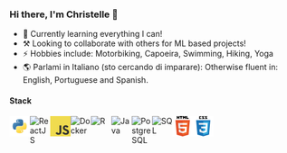 ### Hi there, I'm Christelle 👋

- 🌱 Currently learning everything I can!
- ⚒  Looking to collaborate with others for ML based projects!
- ⚡  Hobbies include: Motorbiking, Capoeira, Swimming, Hiking, Yoga
- 🌎 Parlami in Italiano (sto cercando di imparare): Otherwise fluent in: English, Portuguese and Spanish.

#### Stack
<img align="left" alt="Python" width="36px" src="https://raw.githubusercontent.com/github/explore/80688e429a7d4ef2fca1e82350fe8e3517d3494d/topics/python/python.png" />
<img align="left" alt="ReactJS" width="36x" src="https://raw.githubusercontent.com/jalbertsr/logo-badge-images/master/img/react_logo.png" />
<img align="left" alt="JavaScript" width="36px" src="https://raw.githubusercontent.com/github/explore/80688e429a7d4ef2fca1e82350fe8e3517d3494d/topics/javascript/javascript.png" />
<img align="left" alt="Docker" width="36px" src="https://i.imgur.com/VyjCJuz.png" />
<img align="left" alt="R" width="36px" src="https://i0.wp.com/static1.squarespace.com/static/51156277e4b0b8b2ffe11c00/t/583ccafcbebafbc5c11fa6ec/1480379239088/RStudio-Ball.png?w=584&ssl=1" />
<img align="left" alt="Java" width="36px" src="https://github.com/jalbertsr/logo-badge-images/blob/master/img/rsz_postgresql.png?raw=true" />
<img align="left" alt="PostgreSQL" width="36px" src="https://github.com/jalbertsr/logo-badge-images/blob/master/img/rsz_postgresql.png?raw=true" />
<img align="left" alt="SQL" width="36px" src="https://www.freeiconspng.com/uploads/sql-server-icon-png-29.png" />
<img align="left" alt="HTML5" width="36px" src="https://raw.githubusercontent.com/github/explore/80688e429a7d4ef2fca1e82350fe8e3517d3494d/topics/html/html.png" />
<img align="left" alt="CSS3" width="36px" src="https://raw.githubusercontent.com/github/explore/80688e429a7d4ef2fca1e82350fe8e3517d3494d/topics/css/css.png" />
